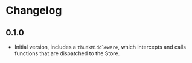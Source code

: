 # Changelog 

## 0.1.0

  * Initial version, includes a `thunkMiddleware`, which intercepts and calls functions that are dispatched to the Store.


